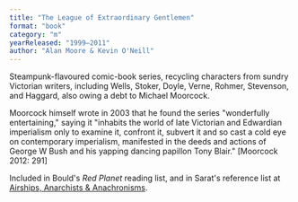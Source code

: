 ```yaml
---
title: "The League of Extraordinary Gentlemen"
format: "book"
category: "m"
yearReleased: "1999–2011"
author: "Alan Moore & Kevin O'Neill"
---
```

Steampunk-flavoured comic-book series, recycling  characters from sundry Victorian writers, including Wells, Stoker, Doyle, Verne,  Rohmer, Stevenson, and Haggard, also owing a debt to Michael Moorcock.

Moorcock himself wrote in 2003 that he found the series  "wonderfully entertaining," saying it "inhabits the world of late Victorian and  Edwardian imperialism only to examine it, confront it, subvert it and so cast a  cold eye on contemporary imperialism, manifested in the deeds and actions of  George W Bush and his yapping dancing papillon Tony Blair." [Moorcock 2012: 291]

Included in Bould's  _Red Planet_ reading list, and in Sarat's reference list at <a href="https://steampunkanarchist.wordpress.com/">Airships, Anarchists &amp;  Anachronisms</a>.
 
